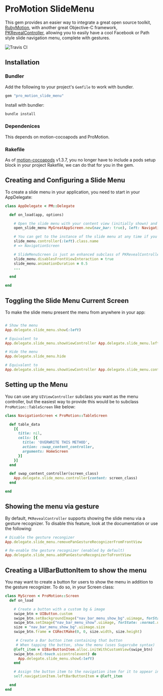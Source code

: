 # ProMotion SlideMenu
This gem provides an easier way to integrate a great open source toolkit, [RubyMotion](http://www.rubymotion.com), with another great Objective-C framework, [PKRevealController](https://github.com/pkluz/PKRevealController), allowing you to easily have a cool Facebook or Path style slide navigation menu, complete with gestures.

![Travis CI](https://secure.travis-ci.org/macfanatic/promotion_slide_menu.png?branch=master)

## Installation

### Bundler

Add the following to your project's `Gemfile` to work with bundler.

```ruby
gem "pro_motion_slide_menu"
```

Install with bundler:

```ruby
bundle install
```

### Dependenices
This depends on motion-cocoapods and ProMotion.

### Rakefile

As of [motion-cocoapods](https://github.com/HipByte/motion-cocoapods/compare/1.3.6...1.3.7) v1.3.7, you no longer have to include a pods setup block in your project Rakefile, we can do that for you in the gem.

## Creating and Configuring a Slide Menu
To create a slide menu in your application, you need to start in your AppDelegate:

```ruby
class AppDelegate < PM::Delegate

  def on_load(app, options)

    # Open the slide menu with your content view (initially shown) and navigation view(s) (initially hidden)
    open_slide_menu MyGreatAppScreen.new(nav_bar: true), left: NavigationScreen

    # You can get to the instance of the slide menu at any time if you need to
    slide_menu.controller(:left).class.name
    # => NavigationScreen

    # SlideMenuScreen is just an enhanced subclass of PKRevealController, so you can do all sorts of things with it
    slide_menu.disablesFrontViewInteraction = true
    slide_menu.animationDuration = 0.5
    ...

  end

end
```

## Toggling the Slide Menu Current Screen
To make the slide menu present the menu from anywhere in your app:

```ruby

# Show the menu
App.delegate.slide_menu.show(:left)

# Equivalent to
App.delegate.slide_menu.showViewController App.delegate.slide_menu.left_controller, animated: true, completion: ->(c) { true }

# Hide the menu
App.delegate.slide_menu.hide

# Equivalent to
App.delegate.slide_menu.showViewController App.delegate.slide_menu.content_controller, animated: true, completion: ->(c) { true }

```

## Setting up the Menu
You can use any `UIViewController` subclass you want as the menu controller, but the easiest way to provide this would be to subclass `ProMotion::TableScreen` like below:

```ruby
class NavigationScreen < ProMotion::TableScreen

  def table_data
    [{
      title: nil,
      cells: [{
        title: 'OVERWRITE THIS METHOD',
        action: :swap_content_controller,
        arguments: HomeScreen
      }]
    }]
  end

  def swap_content_controller(screen_class)
    App.delegate.slide_menu.controller(content: screen_class)
  end

end
```

## Showing the menu via gesture
By default, `PKRevealController` supports showing the slide menu via a gesture recognizer.  To disable this feature, look at the documentation or use the following:

```ruby
# Disable the gesture recongizer
App.delegate.slide_menu.removePanGestureRecognizerFromFrontView

# Re-enable the gesture recognizer (enabled by default)
App.delegate.slide_menu.addPanGestureRecognizerToFrontView
```

## Creating a UIBarButtonItem to show the menu
You may want to create a button for users to show the menu in addition to the gesture recognizer.  To do so, in your Screen class:

```ruby
class MyScreen < ProMotion::Screen
  def on_load

    # Create a button with a custom bg & image
    swipe_btn = UIButton.custom
    swipe_btn.setBackgroundImage("nav_bar_menu_show_bg".uiimage, forState: :normal.uicontrolstate)
    swipe_btn.setImage("nav_bar_menu_show".uiimage, forState: :normal.uicontrolstate)
    size = "nav_bar_menu_show_bg".uiimage.size
    swipe_btn.frame = CGRectMake(0, 0, size.width, size.height)

     # Create a Bar button item containing that button
     # When tapping the button, show the menu (uses Sugarcube syntax)
    @left_item = UIBarButtonItem.alloc.initWithCustomView(swipe_btn)
    swipe_btn.on(:touch.uicontrolevent) do
      App.delegate.slide_menu.show(:left)
    end

    # Assign the button item to the navigation item for it to appear in the top left
    self.navigationItem.leftBarButtonItem = @left_item

  end
end
```
